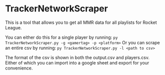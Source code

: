 # TrackerNetworkScraper

This is a tool that allows you to get all MMR data for all playlists for Rocket League.

You can either do this for a single player by running: ```py TrackerNetworkScraper.py -g <gamertag> -p <platform>```
Or you can scrape an entire csv by running: ```py TrackerNetworkScraper.py -l <path to csv>```

The format of the csv is shown in both the output.csv and players.csv. Either of which you can import into a google sheet and export for your convenience.
